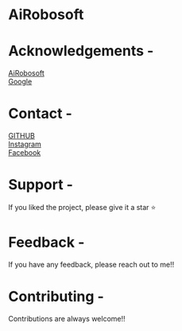# AiRobosoft

# Acknowledgements -
[AiRobosoft](https://www.airobosoft.com/wp/) <br/>
[Google](https://www.google.com/)<br/>


# Contact -
[GITHUB](https://github.com/Xavi007)<br/>
[Instagram](https://www.instagram.com/xavierdias07/)<br/>
[Facebook](https://www.facebook.com/profile.php?id=100017097121241)<br/>


# Support -
If you liked the project, please give it a star ⭐

# Feedback -
If you have any feedback, please reach out to me!!

# Contributing -
Contributions are always welcome!!


